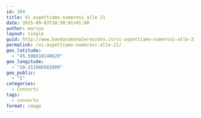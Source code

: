 ```yaml
---
id: 394
title: Vi aspettiamo numerosi alle 21
date: 2015-09-03T18:58:01+01:00
author: marino
layout: single
guid: http://www.bandacomunalerezzato.it/vi-aspettiamo-numerosi-alle-21/
permalink: /vi-aspettiamo-numerosi-alle-21/
geo_latitude:
  - "45.506610148629"
geo_longitude:
  - "10.311066582809"
geo_public:
  - "1"
categories:
  - Concerti
tags:
  - concerto
format: image
---
```

&nbsp;[<img src="https://i1.wp.com/www.bandacomunalerezzato.it/wp-content/uploads/2015/09/IMG_5754.jpg?w=620" alt="" data-recalc-dims="1" />](https://i1.wp.com/www.bandacomunalerezzato.it/wp-content/uploads/2015/09/IMG_5754.jpg)&nbsp;

<div id="geo-post-394" class="geo geo-post" style="display: none">
  <span class="latitude">45.5066101</span><span class="longitude">10.3110666</span>
</div>